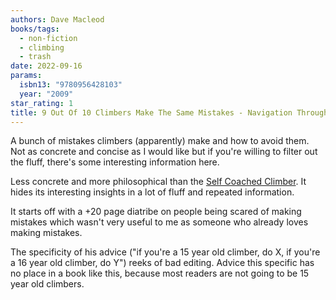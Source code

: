 ```yaml
---
authors: Dave Macleod
books/tags:
  - non-fiction
  - climbing
  - trash
date: 2022-09-16
params:
  isbn13: "9780956428103"
  year: "2009"
star_rating: 1
title: 9 Out Of 10 Climbers Make The Same Mistakes - Navigation Through The Maze Of Advice For The Self-Coached Climber
---
```


A bunch of mistakes climbers (apparently) make and how to avoid them. Not as concrete and concise as I would like but if you're willing to filter out the fluff, there's some interesting information here.

<!--more-->

Less concrete and more philosophical than the [Self Coached Climber](/books/2022-09-15). It hides its interesting insights in a lot of fluff and repeated information.

It starts off with a +20 page diatribe on people being scared of making mistakes which wasn't very useful to me as someone who already loves making mistakes.

The specificity of his advice ("if you're a 15 year old climber, do X, if you're a 16 year old climber, do Y") reeks of bad editing. Advice this specific has no place in a book like this, because most readers are not going to be 15 year old climbers.
